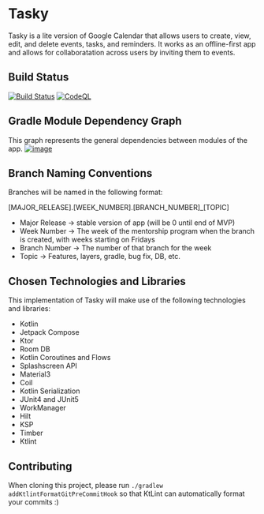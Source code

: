 # Tasky
Tasky is a lite version of Google Calendar that allows users to create, view, edit, and delete events, tasks, and reminders. It works as an offline-first app and allows for collaboratation across users by inviting them to events.

## Build Status
[![Build Status](https://app.bitrise.io/app/9d0e7ce1-df31-499b-9a23-7bcfb7c7d688/status.svg?token=qDqFmwjMOhEluPAexsnASw)](https://app.bitrise.io/app/9d0e7ce1-df31-499b-9a23-7bcfb7c7d688)
[![CodeQL](https://github.com/evanadwyer-pronoid-software/Tasky/actions/workflows/github-code-scanning/codeql/badge.svg)](https://github.com/evanadwyer-pronoid-software/Tasky/actions/workflows/github-code-scanning/codeql)

## Gradle Module Dependency Graph
This graph represents the general dependencies between modules of the app.
[![image](https://github.com/evanadwyer-pronoid-software/Tasky/assets/170752499/b2f0fcf2-7230-4e71-a3fa-732f7ded67d4)](https://miro.com/app/board/uXjVKAumJ6s=/)

## Branch Naming Conventions
Branches will be named in the following format:

[MAJOR_RELEASE].[WEEK_NUMBER].[BRANCH_NUMBER]_[TOPIC]
* Major Release -> stable version of app (will be 0 until end of MVP)
* Week Number -> The week of the mentorship program when the branch is created, with weeks starting on Fridays
* Branch Number -> The number of that branch for the week
* Topic -> Features, layers, gradle, bug fix, DB, etc.

## Chosen Technologies and Libraries
This implementation of Tasky will make use of the following technologies and libraries:
* Kotlin
* Jetpack Compose
* Ktor
* Room DB
* Kotlin Coroutines and Flows
* Splashscreen API
* Material3
* Coil
* Kotlin Serialization
* JUnit4 and JUnit5
* WorkManager
* Hilt
* KSP
* Timber
* Ktlint

## Contributing
When cloning this project, please run `./gradlew addKtlintFormatGitPreCommitHook` so that KtLint can automatically format your commits :)
